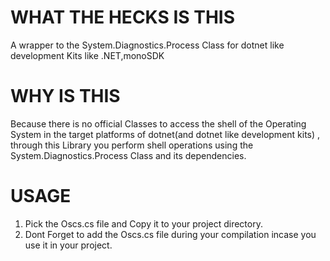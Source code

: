 # WHAT THE HECKS IS THIS 
A wrapper to the System.Diagnostics.Process Class for dotnet like development Kits like .NET,monoSDK

# WHY IS THIS
Because there is no official Classes to access the shell of the Operating System in the target platforms of dotnet(and dotnet like development kits) , through this Library you perform shell operations using the System.Diagnostics.Process Class and its dependencies.

# USAGE 
1. Pick the Oscs.cs file and Copy it to your project directory. 
2. Dont Forget to add the Oscs.cs file during your compilation incase you use it in your project.
